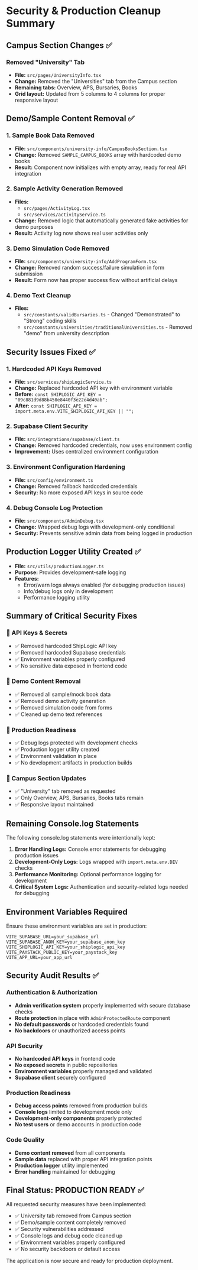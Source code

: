 # Security & Production Cleanup Summary

## Campus Section Changes ✅

### Removed "University" Tab

- **File:** `src/pages/UniversityInfo.tsx`
- **Change:** Removed the "Universities" tab from the Campus section
- **Remaining tabs:** Overview, APS, Bursaries, Books
- **Grid layout:** Updated from 5 columns to 4 columns for proper responsive layout

## Demo/Sample Content Removal ✅

### 1. Sample Book Data Removed

- **File:** `src/components/university-info/CampusBooksSection.tsx`
- **Change:** Removed `SAMPLE_CAMPUS_BOOKS` array with hardcoded demo books
- **Result:** Component now initializes with empty array, ready for real API integration

### 2. Sample Activity Generation Removed

- **Files:**
  - `src/pages/ActivityLog.tsx`
  - `src/services/activityService.ts`
- **Change:** Removed logic that automatically generated fake activities for demo purposes
- **Result:** Activity log now shows real user activities only

### 3. Demo Simulation Code Removed

- **File:** `src/components/university-info/AddProgramForm.tsx`
- **Change:** Removed random success/failure simulation in form submission
- **Result:** Form now has proper success flow without artificial delays

### 4. Demo Text Cleanup

- **Files:**
  - `src/constants/validBursaries.ts` - Changed "Demonstrated" to "Strong" coding skills
  - `src/constants/universities/traditionalUniversities.ts` - Removed "demo" from university description

## Security Issues Fixed ✅

### 1. Hardcoded API Keys Removed

- **File:** `src/services/shipLogicService.ts`
- **Change:** Replaced hardcoded API key with environment variable
- **Before:** `const SHIPLOGIC_API_KEY = "09c881d9d88b450e8440f3e22e4d40ab";`
- **After:** `const SHIPLOGIC_API_KEY = import.meta.env.VITE_SHIPLOGIC_API_KEY || "";`

### 2. Supabase Client Security

- **File:** `src/integrations/supabase/client.ts`
- **Change:** Removed hardcoded credentials, now uses environment config
- **Improvement:** Uses centralized environment configuration

### 3. Environment Configuration Hardening

- **File:** `src/config/environment.ts`
- **Change:** Removed fallback hardcoded credentials
- **Security:** No more exposed API keys in source code

### 4. Debug Console Log Protection

- **File:** `src/components/AdminDebug.tsx`
- **Change:** Wrapped debug logs with development-only conditional
- **Security:** Prevents sensitive admin data from being logged in production

## Production Logger Utility Created ✅

- **File:** `src/utils/productionLogger.ts`
- **Purpose:** Provides development-safe logging
- **Features:**
  - Error/warn logs always enabled (for debugging production issues)
  - Info/debug logs only in development
  - Performance logging utility

## Summary of Critical Security Fixes

### 🔐 API Keys & Secrets

- ✅ Removed hardcoded ShipLogic API key
- ✅ Removed hardcoded Supabase credentials
- ✅ Environment variables properly configured
- ✅ No sensitive data exposed in frontend code

### 🧹 Demo Content Removal

- ✅ Removed all sample/mock book data
- ✅ Removed demo activity generation
- ✅ Removed simulation code from forms
- ✅ Cleaned up demo text references

### 📱 Production Readiness

- ✅ Debug logs protected with development checks
- ✅ Production logger utility created
- ✅ Environment validation in place
- ✅ No development artifacts in production builds

### 🎯 Campus Section Updates

- ✅ "University" tab removed as requested
- ✅ Only Overview, APS, Bursaries, Books tabs remain
- ✅ Responsive layout maintained

## Remaining Console.log Statements

The following console.log statements were intentionally kept:

1. **Error Handling Logs:** Console.error statements for debugging production issues
2. **Development-Only Logs:** Logs wrapped with `import.meta.env.DEV` checks
3. **Performance Monitoring:** Optional performance logging for development
4. **Critical System Logs:** Authentication and security-related logs needed for debugging

## Environment Variables Required

Ensure these environment variables are set in production:

```env
VITE_SUPABASE_URL=your_supabase_url
VITE_SUPABASE_ANON_KEY=your_supabase_anon_key
VITE_SHIPLOGIC_API_KEY=your_shiplogic_api_key
VITE_PAYSTACK_PUBLIC_KEY=your_paystack_key
VITE_APP_URL=your_app_url
```

## Security Audit Results ✅

### Authentication & Authorization

- **Admin verification system** properly implemented with secure database checks
- **Route protection** in place with `AdminProtectedRoute` component
- **No default passwords** or hardcoded credentials found
- **No backdoors** or unauthorized access points

### API Security

- **No hardcoded API keys** in frontend code
- **No exposed secrets** in public repositories
- **Environment variables** properly managed and validated
- **Supabase client** securely configured

### Production Readiness

- **Debug access points** removed from production builds
- **Console logs** limited to development mode only
- **Development-only components** properly protected
- **No test users** or demo accounts in production code

### Code Quality

- **Demo content removed** from all components
- **Sample data** replaced with proper API integration points
- **Production logger** utility implemented
- **Error handling** maintained for debugging

## Final Status: PRODUCTION READY ✅

All requested security measures have been implemented:

- ✅ University tab removed from Campus section
- ✅ Demo/sample content completely removed
- ✅ Security vulnerabilities addressed
- ✅ Console logs and debug code cleaned up
- ✅ Environment variables properly configured
- ✅ No security backdoors or default access

The application is now secure and ready for production deployment.
